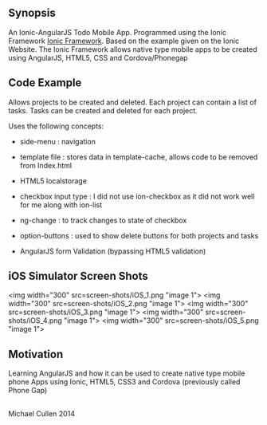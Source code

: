 ## Synopsis

An Ionic-AngularJS Todo Mobile App. 
Programmed using the Ionic Framework [Ionic Framework](http://ionicframework.com/).
Based on the example given on the Ionic Website.
The Ionic Framework allows native type mobile apps to be created using AngularJS, HTML5, 
CSS and Cordova/Phonegap

## Code Example

Allows projects to be created and deleted. Each project can contain a list of tasks.
Tasks can be created and deleted for each project.

Uses the following concepts:

* side-menu : navigation

* template file : stores data in template-cache, allows code to be removed from Index.html

* HTML5 localstorage 

* checkbox input type : I did not use ion-checkbox as it did not work well for me along with ion-list

* ng-change : to track changes to state of checkbox

* option-buttons : used to show delete buttons for both projects and tasks

* AngularJS form Validation (bypassing HTML5 validation) 


## iOS Simulator Screen Shots


<img width="300" src=screen-shots/iOS_1.png "image 1"></img>
<img width="300" src=screen-shots/iOS_2.png "image 1"></img>
<img width="300" src=screen-shots/iOS_3.png "image 1"></img>
<img width="300" src=screen-shots/iOS_4.png "image 1"></img>
<img width="300" src=screen-shots/iOS_5.png "image 1"></img>

## Motivation

Learning AngularJS and how it can be used to create native type mobile phone Apps using 
Ionic, HTML5, CSS3 and Cordova (previously called Phone Gap)

##


Michael Cullen 2014